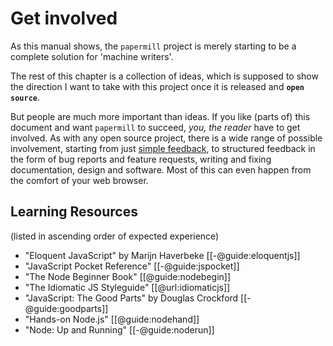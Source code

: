 # Get involved

As this manual shows, the `papermill` project is merely starting to be a complete solution for 'machine writers'.

The rest of this chapter is a collection of ideas, which is supposed to show the direction I want to take with this project once it is released and **`open source`**.

But people are much more important than ideas. If you like (parts of) this document and want `papermill` to succeed, *you, the reader* have to get involved.
As with any open source project, there is a wide range of possible involvement, starting from just [simple feedback](mailto:papermill@178.is), to structured feedback in the form of bug reports and feature requests, writing and fixing documentation, design and software. Most of this can even happen from the comfort of your web browser.

## Learning Resources

(listed in ascending order of expected experience)

- "Eloquent JavaScript" by Marijn Haverbeke [[-@guide:eloquentjs]]
- "JavaScript Pocket Reference" [[-@guide:jspocket]]
- "The Node Beginner Book" [[@guide:nodebegin]]
- "The Idiomatic JS Styleguide" [[@url:idiomaticjs]]
- "JavaScript: The Good Parts" by Douglas Crockford [[-@guide:goodparts]]
- "Hands-on Node.js" [[@guide:nodehand]]
- "Node: Up and Running" [[-@guide:noderun]]

<!-- ## Challenges Ahead

### all-in-one web interface

- Combine the main tool chain into a single web app
- be more opinionated than the framework to lessen complexity

- *Collaboration*: check git for changes from collaborator and give warnings before merge conflicts can 

- *Formatting management*: find/replace for markup of specific words
    - check for consistency
    - integrate the style guide into the editor (choose to mark up "strong emphasis" or even *'Fremdwort'*)


### Translations

Translating a book is no easy task. Even **`git`** can't really help us here, at least not in a straightforward, standard workflow.

A quick look at the [repository of Scott Chacons book "Pro Git"](https://github.com/progit/progit), which was translated into more than 10 languages, reveals that just adding a new translation itself is easy enough. The ["README" states](https://github.com/progit/progit#translation): 

> "If you wish to translate the book, [`…`] please put your translation into the appropriate subdirectory of this project, using the ISO 639 and send a pull request." [-@url:progitreadme, Lines 42-46]

But the workflow for managing the *status* of these translation seems complicated. Either a lot of scripting or manual work. Let's ask them.

### Editions

[TODO]

- mark parts of the document as
    - only included in specified editions
    - be excluded from specified editions


### Even More

- continuous integration
 -->
